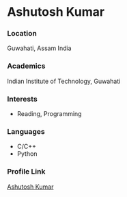 # Ashutosh Kumar

### Location

Guwahati, Assam
India

### Academics

Indian Institute of Technology, Guwahati

### Interests

- Reading, Programming

### Languages

- C/C++
- Python

### Profile Link

[Ashutosh Kumar](https://github.com/ashutosh-iitg)